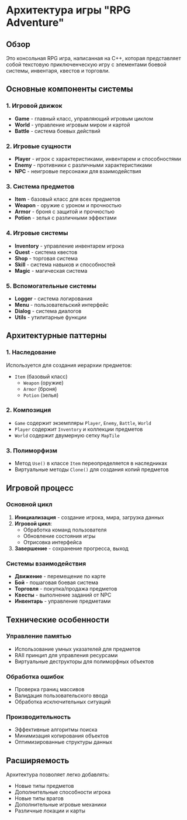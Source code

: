 # Архитектура игры "RPG Adventure"

## Обзор

Это консольная RPG игра, написанная на C++, которая представляет собой текстовую приключенческую игру с элементами боевой системы, инвентаря, квестов и торговли.

## Основные компоненты системы

### 1. Игровой движок
- **Game** - главный класс, управляющий игровым циклом
- **World** - управление игровым миром и картой
- **Battle** - система боевых действий

### 2. Игровые сущности
- **Player** - игрок с характеристиками, инвентарем и способностями
- **Enemy** - противники с различными характеристиками
- **NPC** - неигровые персонажи для взаимодействия

### 3. Система предметов
- **Item** - базовый класс для всех предметов
- **Weapon** - оружие с уроном и прочностью
- **Armor** - броня с защитой и прочностью
- **Potion** - зелья с различными эффектами

### 4. Игровые системы
- **Inventory** - управление инвентарем игрока
- **Quest** - система квестов
- **Shop** - торговая система
- **Skill** - система навыков и способностей
- **Magic** - магическая система

### 5. Вспомогательные системы
- **Logger** - система логирования
- **Menu** - пользовательский интерфейс
- **Dialog** - система диалогов
- **Utils** - утилитарные функции

## Архитектурные паттерны

### 1. Наследование
Используется для создания иерархии предметов:
- `Item` (базовый класс)
  - `Weapon` (оружие)
  - `Armor` (броня)
  - `Potion` (зелья)

### 2. Композиция
- `Game` содержит экземпляры `Player`, `Enemy`, `Battle`, `World`
- `Player` содержит `Inventory` и коллекции предметов
- `World` содержит двумерную сетку `MapTile`

### 3. Полиморфизм
- Метод `Use()` в классе `Item` переопределяется в наследниках
- Виртуальные методы `Clone()` для создания копий предметов

## Игровой процесс

### Основной цикл
1. **Инициализация** - создание игрока, мира, загрузка данных
2. **Игровой цикл**:
   - Обработка команд пользователя
   - Обновление состояния игры
   - Отрисовка интерфейса
3. **Завершение** - сохранение прогресса, выход

### Системы взаимодействия
- **Движение** - перемещение по карте
- **Бой** - пошаговая боевая система
- **Торговля** - покупка/продажа предметов
- **Квесты** - выполнение заданий от NPC
- **Инвентарь** - управление предметами

## Технические особенности

### Управление памятью
- Использование умных указателей для предметов
- RAII принцип для управления ресурсами
- Виртуальные деструкторы для полиморфных объектов

### Обработка ошибок
- Проверка границ массивов
- Валидация пользовательского ввода
- Обработка исключительных ситуаций

### Производительность
- Эффективные алгоритмы поиска
- Минимизация копирования объектов
- Оптимизированные структуры данных

## Расширяемость

Архитектура позволяет легко добавлять:
- Новые типы предметов
- Дополнительные способности игрока
- Новые типы врагов
- Дополнительные игровые механики
- Различные локации и карты
